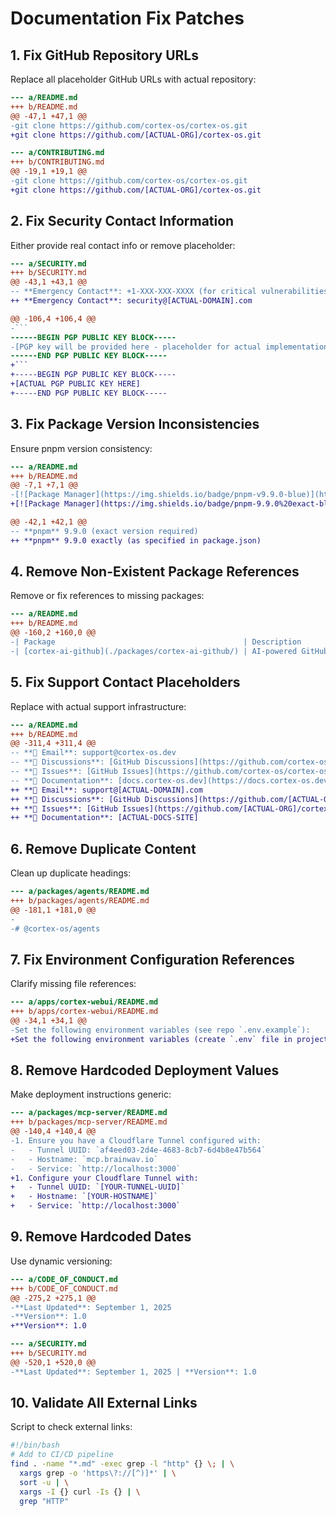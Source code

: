 # Documentation Fix Patches

## 1. Fix GitHub Repository URLs

Replace all placeholder GitHub URLs with actual repository:

```diff
--- a/README.md
+++ b/README.md
@@ -47,1 +47,1 @@
-git clone https://github.com/cortex-os/cortex-os.git
+git clone https://github.com/[ACTUAL-ORG]/cortex-os.git

--- a/CONTRIBUTING.md  
+++ b/CONTRIBUTING.md
@@ -19,1 +19,1 @@
-git clone https://github.com/cortex-os/cortex-os.git
+git clone https://github.com/[ACTUAL-ORG]/cortex-os.git
```

## 2. Fix Security Contact Information

Either provide real contact info or remove placeholder:

```diff
--- a/SECURITY.md
+++ b/SECURITY.md
@@ -43,1 +43,1 @@
-- **Emergency Contact**: +1-XXX-XXX-XXXX (for critical vulnerabilities only)
++ **Emergency Contact**: security@[ACTUAL-DOMAIN].com

@@ -106,4 +106,4 @@
-```
------BEGIN PGP PUBLIC KEY BLOCK-----
-[PGP key will be provided here - placeholder for actual implementation]
------END PGP PUBLIC KEY BLOCK-----
+```  
+-----BEGIN PGP PUBLIC KEY BLOCK-----
+[ACTUAL PGP PUBLIC KEY HERE]
+-----END PGP PUBLIC KEY BLOCK-----
```

## 3. Fix Package Version Inconsistencies

Ensure pnpm version consistency:

```diff
--- a/README.md
+++ b/README.md
@@ -7,1 +7,1 @@
-[![Package Manager](https://img.shields.io/badge/pnpm-v9.9.0-blue)](https://pnpm.io/)
+[![Package Manager](https://img.shields.io/badge/pnpm-9.9.0%20exact-blue)](https://pnpm.io/)

@@ -42,1 +42,1 @@
-- **pnpm** 9.9.0 (exact version required)
++ **pnpm** 9.9.0 exactly (as specified in package.json)
```

## 4. Remove Non-Existent Package References

Remove or fix references to missing packages:

```diff
--- a/README.md
+++ b/README.md
@@ -160,2 +160,0 @@
-| Package                                          | Description                  | Documentation                                   |
-| [cortex-ai-github](./packages/cortex-ai-github/) | AI-powered GitHub automation | [README](./packages/cortex-ai-github/README.md) |
```

## 5. Fix Support Contact Placeholders

Replace with actual support infrastructure:

```diff
--- a/README.md
+++ b/README.md
@@ -311,4 +311,4 @@
-- **📧 Email**: support@cortex-os.dev
-- **💬 Discussions**: [GitHub Discussions](https://github.com/cortex-os/cortex-os/discussions)
-- **🐛 Issues**: [GitHub Issues](https://github.com/cortex-os/cortex-os/issues)
-- **📖 Documentation**: [docs.cortex-os.dev](https://docs.cortex-os.dev)
++ **📧 Email**: support@[ACTUAL-DOMAIN].com  
++ **💬 Discussions**: [GitHub Discussions](https://github.com/[ACTUAL-ORG]/cortex-os/discussions)
++ **🐛 Issues**: [GitHub Issues](https://github.com/[ACTUAL-ORG]/cortex-os/issues)
++ **📖 Documentation**: [ACTUAL-DOCS-SITE]
```

## 6. Remove Duplicate Content

Clean up duplicate headings:

```diff
--- a/packages/agents/README.md
+++ b/packages/agents/README.md
@@ -181,1 +181,0 @@
-
-# @cortex-os/agents
```

## 7. Fix Environment Configuration References

Clarify missing file references:

```diff  
--- a/apps/cortex-webui/README.md
+++ b/apps/cortex-webui/README.md
@@ -34,1 +34,1 @@
-Set the following environment variables (see repo `.env.example`):
+Set the following environment variables (create `.env` file in project root):
```

## 8. Remove Hardcoded Deployment Values

Make deployment instructions generic:

```diff
--- a/packages/mcp-server/README.md
+++ b/packages/mcp-server/README.md
@@ -140,4 +140,4 @@
-1. Ensure you have a Cloudflare Tunnel configured with:
-   - Tunnel UUID: `af4eed03-2d4e-4683-8cb7-6d4b8e47b564`
-   - Hostname: `mcp.brainwav.io`  
-   - Service: `http://localhost:3000`
+1. Configure your Cloudflare Tunnel with:
+   - Tunnel UUID: `[YOUR-TUNNEL-UUID]`
+   - Hostname: `[YOUR-HOSTNAME]`
+   - Service: `http://localhost:3000`
```

## 9. Remove Hardcoded Dates

Use dynamic versioning:

```diff
--- a/CODE_OF_CONDUCT.md
+++ b/CODE_OF_CONDUCT.md
@@ -275,2 +275,1 @@
-**Last Updated**: September 1, 2025  
-**Version**: 1.0
+**Version**: 1.0

--- a/SECURITY.md  
+++ b/SECURITY.md
@@ -520,1 +520,0 @@
-**Last Updated**: September 1, 2025 | **Version**: 1.0
```

## 10. Validate All External Links

Script to check external links:

```bash
#!/bin/bash
# Add to CI/CD pipeline
find . -name "*.md" -exec grep -l "http" {} \; | \
  xargs grep -o 'https\?://[^)]*' | \
  sort -u | \
  xargs -I {} curl -Is {} | \
  grep "HTTP"
```

